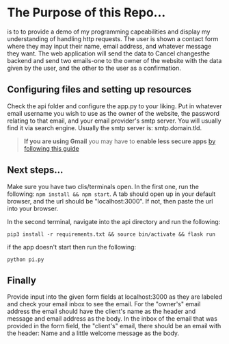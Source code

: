 # The Purpose of this Repo...

is to to provide a demo of my programming capeabilities and display my understanding of handling http requests. The user is shown a contact form where they may input their name, email address, and whatever message they want. The web application will send the data to Cancel changesthe backend and send two emails-one to the owner of the website with the data given by the user, and the other to the user as a confirmation.

## Configuring files and setting up resources

Check the api folder and configure the app.py to your liking. Put in whatever email username you wish to use as the owner of the website, the password relating to that email, and your email provider's smtp server. You will usually find it via search engine. Usually the smtp server is: smtp.domain.tld.

>**If you are using Gmail** you may have to **enable less secure apps** [by following this guide](https://support.google.com/accounts/answer/6010255?hl=en#zippy=%2Cif-less-secure-app-access-is-off-for-your-account%2Cif-less-secure-app-access-is-on-for-your-account
)
## Next steps...

Make sure you have two clis/terminals open. In the first one, run the following: `npm install && npm start`.
A tab should open up in your default browser, and the url should be "localhost:3000". If not, then paste the url into your browser.

In the second terminal, navigate into the api directory and run the following:

`pip3 install -r requirements.txt && source bin/activate && flask run`

if the app doesn't start then run the following:

`python pi.py`

## Finally
Provide input into the given form fields at localhost:3000 as they are labeled and check your email inbox to see the email. For the "owner's" email address the email should have the client's name as the header and message and email address as the body. In the inbox of the email that was provided in the form field, the "client's" email, there should be an email with the header: Name and a little welcome message as the body.

